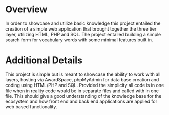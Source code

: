 # Overview
In order to showcase and utilize basic knowledge this project entailed the creation of a simple web application that brought together the three tier layer, utilizing HTML, PHP and SQL. The project entailed building a simple search form for vocabulary words with some minimal features built in.

# Additional Details
This project is simple but is meant to showcase the ability to work with all layers, hosting via AwardSpace, phpMyAdmin for data base creation and coding using HTML/PHP and SQL. Provided the simplicity all code is in one file when in reality code would be in separate files and called with in one file. This should give a good understanding of the knowledge base for the ecosystem and how front end and back end applications are applied for web based functionality.

